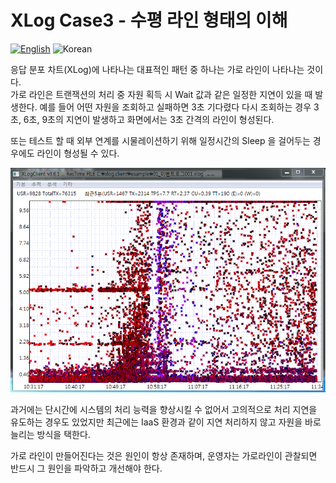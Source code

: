 # XLog Case3 - 수평 라인 형태의 이해
[![English](https://img.shields.io/badge/language-English-orange.svg)](XLog-Case3.md) ![Korean](https://img.shields.io/badge/language-Korean-blue.svg)

응답 분포 차트(XLog)에 나타나는 대표적인 패턴 중 하나는 가로 라인이 나타나는 것이다.  
가로 라인은 트랜잭션의 처리 중 자원 획득 시 Wait 값과 같은 일정한 지연이 있을 때 발생한다.
예를 들어 어떤 자원을 조회하고 실패하면 3초 기다렸다 다시 조회하는 경우 3초, 6초, 9초의 지연이 발생하고
화면에서는 3초 간격의 라인이 형성된다.

또는 테스트 할 때 외부 연계를 시물레이션하기 위해 일정시간의 Sleep 을 걸어두는 경우에도 라인이 형성될 수 있다.

![Horizontal Line](../img/client/xlog_horizontal.png)

과거에는 단시간에 시스템의 처리 능력을 향상시킬 수 없어서 고의적으로 처리 지연을 유도하는 경우도 있었지만 최근에는 IaaS 환경과 같이 지연 처리하지 않고 자원을 바로 늘리는 방식을 택한다. 

가로 라인이 만들어진다는 것은 원인이 항상 존재하며, 운영자는 가로라인이 관찰되면 반드시 그 원인을 파악하고 개선해야 한다.
